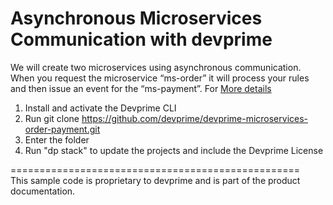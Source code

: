 # Asynchronous Microservices Communication with devprime
We will create two microservices using asynchronous communication. When you request the microservice “ms-order” it will process your rules and then issue an event for the “ms-payment”. For [More details](https://docs.devprime.io/how-to/asynchronous-microservices-communication/)



1) Install and activate the Devprime CLI
2) Run git clone https://github.com/devprime/devprime-microservices-order-payment.git
3) Enter the folder
4) Run "dp stack" to update the projects and include the Devprime License






================================================== <br>
This sample code is proprietary to devprime and is part of the product documentation.
